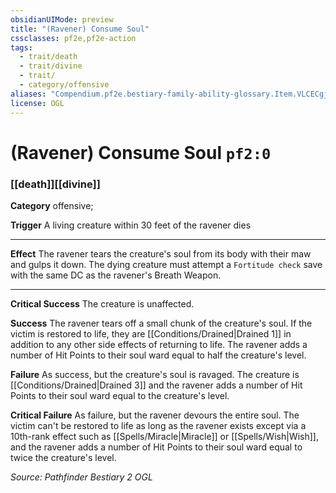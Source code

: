 ```yaml
---
obsidianUIMode: preview
title: "(Ravener) Consume Soul"
cssclasses: pf2e,pf2e-action
tags:
  - trait/death
  - trait/divine
  - trait/
  - category/offensive
aliases: "Compendium.pf2e.bestiary-family-ability-glossary.Item.VLCECgjkL5bNOxpx"
license: OGL
---
```

# (Ravener) Consume Soul `pf2:0`

### [[death]][[divine]]

**Category** offensive; 




**Trigger** A living creature within 30 feet of the ravener dies

* * *

**Effect** The ravener tears the creature's soul from its body with their maw and gulps it down. The dying creature must attempt a `Fortitude check` save with the same DC as the ravener's Breath Weapon.

* * *

**Critical Success** The creature is unaffected.

**Success** The ravener tears off a small chunk of the creature's soul. If the victim is restored to life, they are [[Conditions/Drained|Drained 1]] in addition to any other side effects of returning to life. The ravener adds a number of Hit Points to their soul ward equal to half the creature's level.

**Failure** As success, but the creature's soul is ravaged. The creature is [[Conditions/Drained|Drained 3]] and the ravener adds a number of Hit Points to their soul ward equal to the creature's level.

**Critical Failure** As failure, but the ravener devours the entire soul. The victim can't be restored to life as long as the ravener exists except via a 10th-rank effect such as [[Spells/Miracle|Miracle]] or [[Spells/Wish|Wish]], and the ravener adds a number of Hit Points to their soul ward equal to twice the creature's level.

*Source: Pathfinder Bestiary 2*
*OGL*